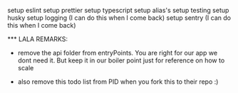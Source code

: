 setup eslint
setup prettier
setup typescript
setup alias's
setup testing
setup husky
setup logging (I can do this when I come back)
setup sentry (I can do this when I come back)

\*\*\* LALA REMARKS:

- remove the api folder from entryPoints. You are right for our app we dont need it. But keep it in our boiler point just for reference on how to scale

- also remove this todo list from PID when you fork this to their repo :)
